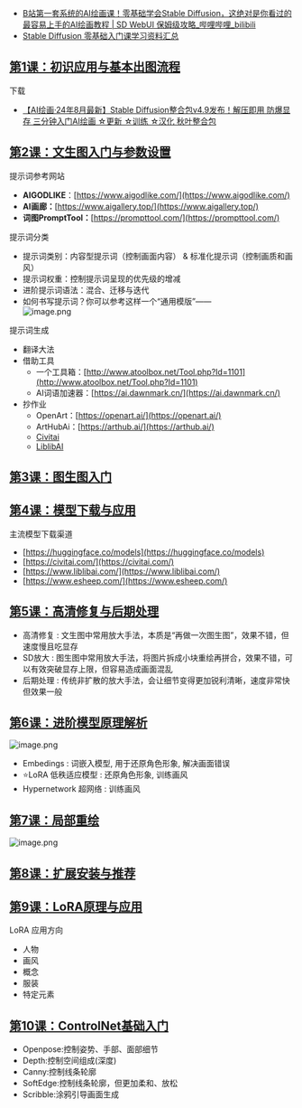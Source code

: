 - [B站第一套系统的AI绘画课！零基础学会Stable Diffusion，这绝对是你看过的最容易上手的AI绘画教程 | SD WebUI 保姆级攻略_哔哩哔哩_bilibili](https://www.bilibili.com/video/BV1As4y127HW/?spm_id_from=333.880.my_history.page.click&vd_source=ebf06d572d5366b5ef7bc5032fefb08d)
- [Stable Diffusion 零基础入门课学习资料汇总](https://nenly.notion.site/017c3341c8b84a7ebb4c2cb16f36e28f?v=8d3885a8404b4f27a998d03b23a87f19)

## [第1课：初识应用与基本出图流程](https://nenly.notion.site/1-732d811aff564e8387924f4ff5a106bd)

下载 
- [【AI绘画·24年8月最新】Stable Diffusion整合包v4.9发布！解压即用 防爆显存 三分钟入门AI绘画 ☆更新 ☆训练 ☆汉化 秋叶整合包](https://www.bilibili.com/video/BV1iM4y1y7oA/?spm_id_from=333.999.0.0)

## [第2课：文生图入门与参数设置](https://nenly.notion.site/2-c8e765308c95425f84cef6d3e0bf1cc4)


提示词参考网站

- **AIGODLIKE**：[https://www.aigodlike.com/](https://www.aigodlike.com/)
- **AI画廊：**[](https://www.aigallery.top/aigjz?c2=15&c3&c4&t)[https://www.aigallery.top/](https://www.aigallery.top/)
- **词图PromptTool：**[https://prompttool.com/](https://prompttool.com/)

提示词分类

- 提示词类别：内容型提示词（控制画面内容） & 标准化提示词（控制画质和画风）
- 提示词权重：控制提示词呈现的优先级的增减
- 进阶提示词语法：混合、迁移与迭代
- 如何书写提示词？你可以参考这样一个“通用模版”——\
![image.png](https://image-1253155090.cos.ap-nanjing.myqcloud.com/202410111101009.png)

提示词生成

- 翻译大法
- 借助工具
	- 一个工具箱：[http://www.atoolbox.net/Tool.php?Id=1101](http://www.atoolbox.net/Tool.php?Id=1101)
	- AI词语加速器：[https://ai.dawnmark.cn/](https://ai.dawnmark.cn/)
- 抄作业
	- OpenArt：[https://openart.ai/](https://openart.ai/)
	- ArtHubAi：[https://arthub.ai/](https://arthub.ai/)
	- [ Civitai](https://civitai.com/models/47800/game-icon-institutemode?modelVersionId=505488)
	- [LiblibAI](https://www.liblib.art/modelinfo/1ab88289520644869ab634ff334736af?from=search&versionUuid=36c4d0873e6b4f1cbb3a864274fe3b9f)

## [第3课：图生图入门](https://nenly.notion.site/3-13a380b6b3384fcba2d23f40a97ab0e6)


## [第4课：模型下载与应用](https://nenly.notion.site/4-de22d2ce460f4f88800cdc5ffada976f)

主流模型下载渠道
- [https://huggingface.co/models](https://huggingface.co/models)
- [https://civitai.com/](https://civitai.com/)
- [https://www.liblibai.com/](https://www.liblibai.com/)
- [https://www.esheep.com/](https://www.esheep.com/)

## [第5课：高清修复与后期处理](https://nenly.notion.site/5-b41e338382ab46c4ae5227bc53d0bc30#3274bd43c52d48508bb6e37f2c03e1bb)


- 高清修复 : 文生图中常用放大手法，本质是“再做一次图生图”，效果不错，但速度慢且吃显存
- SD放大 : 图生图中常用放大手法，将图片拆成小块重绘再拼合，效果不错，可以有效突破显存上限，但容易造成画面混乱
- 后期处理 : 传统非扩散的放大手法，会让细节变得更加锐利清晰，速度非常快但效果一般

## [第6课：进阶模型原理解析](https://nenly.notion.site/6-9754675d0bcc4df8bbb1458b92077bd2#8dfbc954f25849459a5618558d69f1a5)

![image.png](https://image-1253155090.cos.ap-nanjing.myqcloud.com/202410111111681.png)

- Embedings : 词嵌入模型, 用于还原角色形象, 解决画面错误
- ⭐LoRA 低秩适应模型 : 还原角色形象, 训练画风
- Hypernetwork 超网络 : 训练画风

## [第7课：局部重绘](https://nenly.notion.site/7-56b41d8a73be403bacf19fb6f7b993d7)

![image.png](https://image-1253155090.cos.ap-nanjing.myqcloud.com/202410111117738.png)

## [第8课：扩展安装与推荐](https://nenly.notion.site/8-8a96710184b34e7a81557e748540e95b#b35aac2e17ad4e34bd6b02d19148dcd5)

## [第9课：LoRA原理与应用](https://nenly.notion.site/9-LoRA-2280f711c4324e91b3e8d57d3a196cb6)

LoRA 应用方向

- 人物
- 画风
- 概念
- 服装
- 特定元素

## [第10课：ControlNet基础入门](https://nenly.notion.site/10-ControlNet-a802ab59c48d45f8ae4ad1cfea0a0d4d)

- Openpose:控制姿势、手部、面部细节
- Depth:控制空间组成(深度)
- Canny:控制线条轮廓
- SoftEdge:控制线条轮廓，但更加柔和、放松
- Scribble:涂鸦引导画面生成